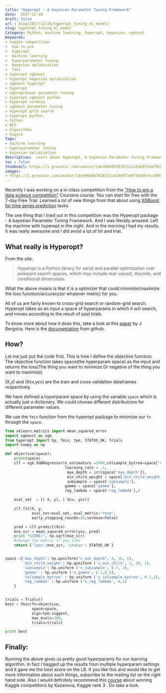 ```yaml
---
title: "Hyperopt - A bayesian Parameter Tuning Framework"
date:  2017-12-28
draft: false
url : blog/2017/12/28/hyperopt_tuning_ml_model/
slug: hyperopt_tuning_ml_model
Category: Python, machine learning, hyperopt, bayesian, xgboost
Keywords: 
- kaggle competition
-  how to win
-  hyperopt
-  machine learning
-  hyperparameter tuning
-  bayesian optimization
-  fast
- hyperopt xgboost
- hyperopt bayesian optimization
- xgboost hyperopt
- hyperopt
- xgbregressor parameter tuning
- hyperopt xgboost python
- hyperopt verbose
- xgboost parameter tuning
- hyperopt grid search
- hyperopt python,
- Python
- NLP
- Algorithms
- Kaggle
Tags: 
- machine learning
- hyperparameter tuning
- bayesian optimization
description:  Learn about Hyperopt, A bayesian Parameter Tuning Framework. And how to use it with xgboost
toc : false
thumbnail: https://1.gravatar.com/avatar/14e38645b7816711ca19e971e879c63b?s=180&d=identicon&r=G
images:
- https://1.gravatar.com/avatar/14e38645b7816711ca19e971e879c63b?s=180&d=identicon&r=G
---
```


Recently I was working on a in-class competition from the ["How to win a data science competition"](https://www.coursera.org/specializations/aml?siteID=lVarvwc5BD0-BShznKdc3CUauhfsM7_8xw&utm_content=2&utm_medium=partners&utm_source=linkshare&utm_campaign=lVarvwc5BD0) Coursera course. You can start for free with the 7-day Free Trial. Learned a lot of new things from that about using [XGBoost for time series prediction](/blog/2017/12/26/how_to_win_a_data_science_competition/) tasks.

The one thing that I tried out in this competition was the Hyperopt package - A bayesian Parameter Tuning Framework. And I was literally amazed. Left the machine with hyperopt in the night. And in the morning I had my results. It was really awesome and I did avoid a lot of hit and trial.

## What really is Hyperopt?

From the site:

>Hyperopt is a Python library for serial and parallel optimization over awkward search spaces, which may include real-valued, discrete, and conditional dimensions.

What the above means is that it is a optimizer that could minimize/maximize the loss function/accuracy(or whatever metric) for you.

All of us are fairly known to cross-grid search or random-grid search. Hyperopt takes as an input a space of hyperparams in which it will search, and moves according to the result of past trials.

To know more about how it does this, take a look at this [paper](https://conference.scipy.org/proceedings/scipy2013/pdfs/bergstra_hyperopt.pdf) by J Bergstra.
Here is the [documentation](https://github.com/hyperopt/hyperopt/wiki/FMin) from github.


## How?

Let me just put the code first. This is how I define the objective function. The objective function takes space(the hyperparam space) as the input and returns the loss(The thing you want to minimize.Or negative of the thing you want to maximize)

(X,y) and (Xcv,ycv) are the train and cross validation dataframes respectively.

We have defined a hyperparam space by using the variable `space` which is actually just a dictionary. We could choose different distributions for different parameter values.

We use the `fmin` function from the hyperopt package to minimize our `fn` through the `space`.

```py
from sklearn.metrics import mean_squared_error
import xgboost as xgb
from hyperopt import hp, fmin, tpe, STATUS_OK, Trials
import numpy as np

def objective(space):
    print(space)
    clf = xgb.XGBRegressor(n_estimators =1000,colsample_bytree=space['colsample_bytree'],
                           learning_rate = .3,
                            max_depth = int(space['max_depth']),
                            min_child_weight = space['min_child_weight'],
                            subsample = space['subsample'],
                           gamma = space['gamma'],
                           reg_lambda = space['reg_lambda'],)

    eval_set  = [( X, y), ( Xcv, ycv)]

    clf.fit(X, y,
            eval_set=eval_set, eval_metric="rmse",
            early_stopping_rounds=10,verbose=False)

    pred = clf.predict(Xcv)
    mse_scr = mean_squared_error(ycv, pred)
    print "SCORE:", np.sqrt(mse_scr)
    #change the metric if you like
    return {'loss':mse_scr, 'status': STATUS_OK }


space ={'max_depth': hp.quniform("x_max_depth", 4, 16, 1),
        'min_child_weight': hp.quniform ('x_min_child', 1, 10, 1),
        'subsample': hp.uniform ('x_subsample', 0.7, 1),
        'gamma' : hp.uniform ('x_gamma', 0.1,0.5),
        'colsample_bytree' : hp.uniform ('x_colsample_bytree', 0.7,1),
        'reg_lambda' : hp.uniform ('x_reg_lambda', 0,1)
    }


trials = Trials()
best = fmin(fn=objective,
            space=space,
            algo=tpe.suggest,
            max_evals=100,
            trials=trials)

print best
```

## Finally:

Running the above gives us pretty good hyperparams for our learning algorithm.
In fact I bagged up the results from multiple hyperparam settings and it gave me the best score on the LB.
If you like this and would like to get more information about such things, subscribe to the mailing list on the right hand side.
Also I would definitely recommend this [course](https://www.coursera.org/specializations/aml?siteID=lVarvwc5BD0-BShznKdc3CUauhfsM7_8xw&utm_content=2&utm_medium=partners&utm_source=linkshare&utm_campaign=lVarvwc5BD0) about winning Kaggle competitions by Kazanova, Kaggle rank 3 . Do take a look.
